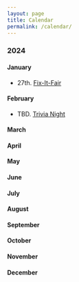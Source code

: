 ```yaml
---
layout: page
title: Calendar
permalink: /calendar/
---
```

### 2024

#### January
- 27th. [Fix-It-Fair](/2024/01/27/fix-it-fair)

#### February
- TBD. [Trivia Night](/2024/02/01/trivia-night)

#### March

#### April

#### May

#### June

#### July

#### August

#### September

#### October

#### November

#### December
